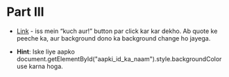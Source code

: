 # Part III

- [Link](https://codepen.io/navgurukul/full/yVqmvj) - iss mein “kuch aur!” button par click kar kar dekho. Ab quote ke peeche ka, aur background dono ka background change ho jayega.

- **Hint**: Iske liye aapko document.getElementById("aapki_id_ka_naam").style.backgroundColor use karna hoga.

